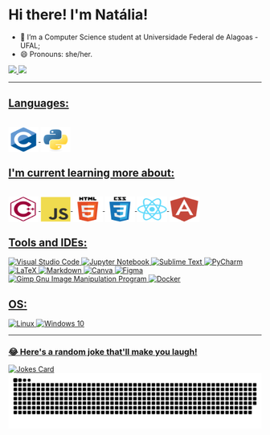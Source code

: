 # Hi there! I'm Natália!

- 🔭 I’m a Computer Science student at Universidade Federal de Alagoas - UFAL;
- 😄 Pronouns: she/her.

<div>
  <a href="https://github.com/assisnat">
  <img height="180em" src="https://github-readme-stats.vercel.app/api?username=assisnat&show_icons=true&theme=dracula&include_all_commits=true&count_private=true"/>
  <img height="180em" src="https://github-readme-stats.vercel.app/api/top-langs/?username=assisnat&layout=compact&langs_count=7&theme=dracula"/>
</div>
  
-----------------------------------
  
## Languages:
<div style="display: inline_block"><br>
  <img align="center" alt="c" height="50" width="60" src="https://raw.githubusercontent.com/devicons/devicon/master/icons/c/c-original.svg">
  <img align="center" alt="Python" height="50" width="60" src="https://raw.githubusercontent.com/devicons/devicon/master/icons/python/python-original.svg">
</div>

## I'm current learning more about:
<a href="https://github.com/assisnat">
<div style="display: inline_block"><br>
  <img align="center" alt="c++" height="50" width="60" src="https://raw.githubusercontent.com/devicons/devicon/master/icons/cplusplus/cplusplus-line.svg">
  <img align="center" alt="js" height="50" width="60" src="https://raw.githubusercontent.com/devicons/devicon/master/icons/javascript/javascript-original.svg">
  <img align="center" alt="html" height="50" width="60" src="https://raw.githubusercontent.com/devicons/devicon/master/icons/html5/html5-original-wordmark.svg">
  <img align="center" alt="css" height="50" width="60" src="https://raw.githubusercontent.com/devicons/devicon/master/icons/css3/css3-original-wordmark.svg">
  <img align="center" alt="react" height="50" width="60" src="https://raw.githubusercontent.com/devicons/devicon/master/icons/react/react-original.svg">
  <img align="center" alt="angular" height="50" width="60" src="https://raw.githubusercontent.com/devicons/devicon/master/icons/angularjs/angularjs-plain.svg">
</div>

## Tools and IDEs:
![Visual Studio Code](https://img.shields.io/badge/VisualStudioCode-0078d7.svg?style=for-the-badge&logo=visual-studio-code&logoColor=white)
![Jupyter Notebook](https://img.shields.io/badge/jupyter-%23FA0F00.svg?style=for-the-badge&logo=jupyter&logoColor=white)
![Sublime Text](https://img.shields.io/badge/sublime_text-%23575757.svg?style=for-the-badge&logo=sublime-text&logoColor=important)
![PyCharm](https://img.shields.io/badge/pycharm-143?style=for-the-badge&logo=pycharm&logoColor=black&color=black&labelColor=green)
![LaTeX](https://img.shields.io/badge/latex-%23008080.svg?style=for-the-badge&logo=latex&logoColor=white)
![Markdown](https://img.shields.io/badge/markdown-%23000000.svg?style=for-the-badge&logo=markdown&logoColor=white)
![Canva](https://img.shields.io/badge/Canva-%2300C4CC.svg?style=for-the-badge&logo=Canva&logoColor=white)
![Figma](https://img.shields.io/badge/figma-%23F24E1E.svg?style=for-the-badge&logo=figma&logoColor=white)
![Gimp Gnu Image Manipulation Program](https://img.shields.io/badge/Gimp-657D8B?style=for-the-badge&logo=gimp&logoColor=FFFFFF)
![Docker](https://img.shields.io/badge/docker-%230db7ed.svg?style=for-the-badge&logo=docker&logoColor=white)

## OS:
![Linux](https://img.shields.io/badge/Linux-FCC624?style=for-the-badge&logo=linux&logoColor=black)
![Windows 10](https://img.shields.io/badge/Windows-0078D6?style=for-the-badge&logo=windows&logoColor=white)

------------------------------------

### 😂 Here's a random joke that'll make you laugh!
![Jokes Card](https://readme-jokes.vercel.app/api)
![Snake animation](https://github.com/assisnat/assisnat/blob/output/github-contribution-grid-snake.svg)
   
